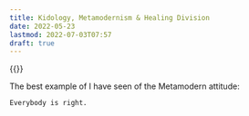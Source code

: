 ```yaml
---
title: Kidology, Metamodernism & Healing Division
date: 2022-05-23
lastmod: 2022-07-03T07:57
draft: true
---
```


{{<youtube byTqVABaHUE>}}

The best example of I have seen of the Metamodern attitude: 

```
Everybody is right.
```

